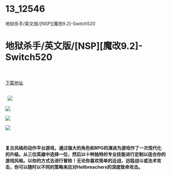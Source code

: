 # 13_12546
地狱杀手/英文版/[NSP][魔改9.2]-Switch520
# 地狱杀手/英文版/[NSP][魔改9.2]-Switch520
 <br/></br>
[下载地址](https://www.switch520.cc/article/12546 "下载地址")
<br/></br>

<p><strong>&nbsp; <img src="https://www.switch520.cc/muke_img/upload_art_editor_20210415-1_3c9a284df2a6c2d0e30e81c77a7fa3a9.jpg"> </strong></p>
<p><strong><img src="https://www.switch520.cc/muke_img/upload_art_editor_20210415-1_6f40481d5677e2cc8e1660b5d11b477b.jpg"></strong></p>
<p><strong><img src="https://www.switch520.cc/muke_img/upload_art_editor_20210415-1_91f203c1a2bcf29500c954ed7b614bb8.jpg"></strong></p>
<p><strong><img src="https://www.switch520.cc/muke_img/upload_art_editor_20210415-1_ab3ddc2d2be8e55f53371afabe84ac0a.jpg"></strong></p>
<p><strong>&nbsp;</strong></p>
<p><strong>复古风格的动作平台游戏，通过强大的角色和RPG的演进为游戏作了一次现代化的升级。从三位英雄中选择一位，然后以十种独特的专业技能进行定制以适合你的游戏风格。以你的方式去进行冒险！无论你喜欢简单的近战，远程战斗或法术攻击，你可以随时以不同的策略来应对Hellbreachers的深度致命攻击。</strong></p>
<p>&nbsp;</p>
